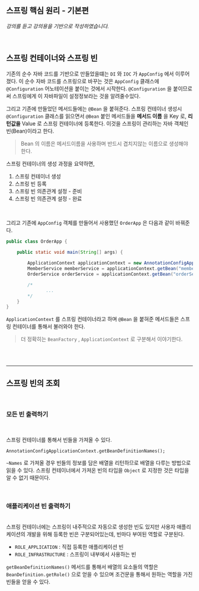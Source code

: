 ## 스프링 핵심 원리 - 기본편
_강의를 듣고 강의용을 기반으로 작성하였습니다._

<br>

## 스프링 컨테이너와 스프링 빈
기존의 순수 자바 코드를 기반으로 만들었을떄는 `DI` 와 `IOC` 가 `AppConfig` 에서 이루어졌다. 이 순수 자바 코드를 스프링으로 바꾸는 것은 `AppConfig`
클래스에 `@Configuration` 어노테이션을 붙이는 것에서 시작한다. `@Configuration` 을 붙이므로써 스프링에게 이 자바파일이 설정정보라는 것을 알려줄수있다.

그리고 기존에 만들었던 메서드들에는 `@Bean` 을 붙혀준다.  스프링 컨테이너 생성시 `@Configuration` 클래스를 읽으면서 `@Bean` 붙인 메서드들을 
**메서드 이름** 을 Key 로, **리턴값을** Value 로 스프링 컨테이너에 등록한다. 이것을 스프링이 관리하는 자바 객체인 빈(Bean)이라고 한다.
> Bean 의 이름은 메서드이름을 사용하며 반드시 겹치지않는 이름으로 생성해야한다.

스프링 컨테이너의 생성 과정을 요약하면, 
1. 스프링 컨테이너 생성
2. 스프링 빈 등록
3. 스프링 빈 의존관계 설정 - 준비
4. 스프링 빈 의존관계 설정 - 완료

<br>

그리고 기존에 `AppConfig` 객체를 만들어서 사용했던 `OrderApp` 은 다음과 같이 바꿔준다.

```java
public class OrderApp {

    public static void main(String[] args) {
        
        ApplicationContext applicationContext = new AnnotationConfigApplicationContext(AppConfig.class);
        MemberService memberService = applicationContext.getBean("memberService", MemberService.class);
        OrderService orderService = applicationContext.getBean("orderService", OrderService.class);

        /*
               ...
        */
    }
}

```

`ApplicationContext` 를 스프링 컨테이너라고 하며 `@Bean` 을 붙혀준 메서드들은 스프링 컨테이너를 통해서 불러와야 한다.
> 더 정확히는 `BeanFactory` , `ApplicationContext` 로 구분해서 이야기한다.

<br>
<br>
<hr>

## 스프링 빈의 조회

<br>

### 모든 빈 출력하기

<br>

스프링 컨테이너를 통해서 빈들을 가져올 수 있다. 
```
AnnotationConfigApplicationContext.getBeanDefinitionNames();
```

`~Names` 로 가져올 경우 빈들의 정보를 담은 배열을 리턴하므로 배열을 다루는 방법으로 읽을 수 있다. 스프링 컨테이너에서 가져온 빈의 타입을 `Object` 로 지정한 것은 타입을 알 수 없기 때문이다.

<br>

### 애플리케이션 빈 출력하기
<br>
스프링 컨테이너에는 스프링이 내주적으로 자동으로 생성한 빈도 있지만 사용자 애플리케이션의 개발을 위해 등록한 빈은 구분되어있는데, 빈마다 부여된 역할로 구분된다.  

- `ROLE_APPLICATION` : 직접 등록한 애플리케이션 빈
- `ROLE_INFRASTRUCTURE` : 스프링이 내부에서 사용하는 빈

`getBeanDefinitionNames()` 메서드를 통해서 배열의 요소들의 역할은 `BeanDefinition.getRole()` 으로 얻을 수 있으며 조건문을 통해서 원하는 역할을 
가진 빈들을 얻을 수 있다.

<br>





<br>
<br>